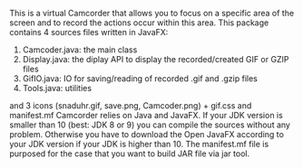 This is a virtual Camcorder that allows you to focus on a specific area of the screen and to record the actions occur within this area.
This package contains 4 sources files written in JavaFX:
1) Camcoder.java: the main class
2) Display.java: the diplay API to display the recorded/created GIF or GZIP files
3) GifIO.java: IO for saving/reading of recorded .gif and .gzip files
4) Tools.java: utilities
   
and 3 icons (snaduhr.gif, save.png, Camcoder.png) + gif.css and manifest.mf
Camcorder relies on Java and JavaFX. If your JDK version is smaller than 10 (best: JDK 8 or 9) you can compile the sources without any problem.
Otherwise you have to download the Open JavaFX according to your JDK version if your JDK is higher than 10.
The manifest.mf file is purposed for the case that you want to build JAR file via jar tool.
 
